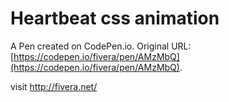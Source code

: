 # Heartbeat css animation

A Pen created on CodePen.io. Original URL: [https://codepen.io/fivera/pen/AMzMbQ](https://codepen.io/fivera/pen/AMzMbQ).

visit http://fivera.net/
